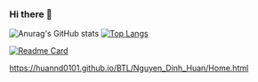 ### Hi there 👋

<!--
**huannd0101/huannd0101** is a ✨ _special_ ✨ repository because its `README.md` (this file) appears on your GitHub profile.

Here are some ideas to get you started:

- 🔭 I’m currently working on ...
- 🌱 I’m currently learning ...
- 👯 I’m looking to collaborate on ...
- 🤔 I’m looking for help with ...
- 💬 Ask me about ...
- 📫 How to reach me: ...
- 😄 Pronouns: ...
- ⚡ Fun fact: ...
-->

![Anurag's GitHub stats](https://github-readme-stats.vercel.app/api?username=huannd0101&show_icons=true&theme=radical)
[![Top Langs](https://github-readme-stats.vercel.app/api/top-langs/?username=huannd0101)](https://github.com/anuraghazra/github-readme-stats)

[![Readme Card](https://github-readme-stats.vercel.app/api/pin/?username=huannd0101&repo=github-readme-stats)](https://github.com/anuraghazra/github-readme-stats)


https://huannd0101.github.io/BTL/Nguyen_Dinh_Huan/Home.html
